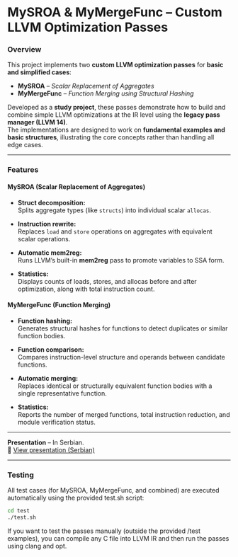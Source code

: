 # MySROA & MyMergeFunc – Custom LLVM Optimization Passes

### Overview

This project implements two **custom LLVM optimization passes** for **basic and simplified cases**:  
- **MySROA** – *Scalar Replacement of Aggregates*  
- **MyMergeFunc** – *Function Merging using Structural Hashing*  

Developed as a **study project**, these passes demonstrate how to build and combine simple LLVM optimizations at the IR level using the **legacy pass manager (LLVM 14)**.  
The implementations are designed to work on **fundamental examples and basic structures**, illustrating the core concepts rather than handling all edge cases.

---

### Features

#### MySROA (Scalar Replacement of Aggregates)
- **Struct decomposition:**  
  Splits aggregate types (like `structs`) into individual scalar `allocas`.

- **Instruction rewrite:**  
  Replaces `load` and `store` operations on aggregates with equivalent scalar operations.

- **Automatic mem2reg:**  
  Runs LLVM’s built-in **mem2reg** pass to promote variables to SSA form.

- **Statistics:**  
  Displays counts of loads, stores, and allocas before and after optimization, along with total instruction count.

#### MyMergeFunc (Function Merging)
- **Function hashing:**  
  Generates structural hashes for functions to detect duplicates or similar function bodies.

- **Function comparison:**  
  Compares instruction-level structure and operands between candidate functions.

- **Automatic merging:**  
  Replaces identical or structurally equivalent function bodies with a single representative function.

- **Statistics:**  
  Reports the number of merged functions, total instruction reduction, and module verification status.

---

**Presentation** – In Serbian.  
📘 [View presentation (Serbian)](https://github.com/jovanabrkljac/Our-SROA-MergeFunc-Passes/blob/main/presentation/prezentacija_kk.pdf)

---

###  Testing

All test cases (for MySROA, MyMergeFunc, and combined) are executed automatically using the provided test.sh script:

```bash
cd test
./test.sh
```
If you want to test the passes manually (outside the provided /test examples),
you can compile any C file into LLVM IR and then run the passes using clang and opt.



